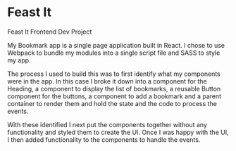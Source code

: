 # Feast It
Feast It Frontend Dev Project

My Bookmark app is a single page application built in React. I chose to use Webpack to bundle my modules into a single script file and SASS to style my app.

The process I used to build this was to first identify what my components were in the app. In this case I broke it down into a component for the Heading, a component to display the list of bookmarks, a reusable Button component for the buttons, a component to add a bookmark and a parent container to render them and hold the state and the code to process the events.

With these identified I next put the components together without any functionality and styled them to create the UI. Once I was happy with the UI, I then added functionality to the components to handle the events. 
